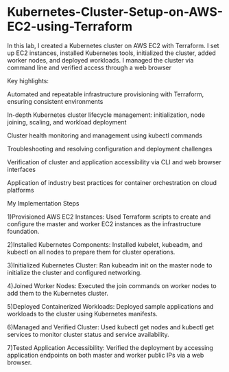 # Kubernetes-Cluster-Setup-on-AWS-EC2-using-Terraform
In this lab, I created a Kubernetes cluster on AWS EC2 with Terraform. I set up EC2 instances, installed Kubernetes tools, initialized the cluster, added worker nodes, and deployed workloads. I managed the cluster via command line and verified access through a web browser

Key highlights:

Automated and repeatable infrastructure provisioning with Terraform, ensuring consistent environments

In-depth Kubernetes cluster lifecycle management: initialization, node joining, scaling, and workload deployment

Cluster health monitoring and management using kubectl commands

Troubleshooting and resolving configuration and deployment challenges

Verification of cluster and application accessibility via CLI and web browser interfaces

Application of industry best practices for container orchestration on cloud platforms

My Implementation Steps

1)Provisioned AWS EC2 Instances:
Used Terraform scripts to create and configure the master and worker EC2 instances as the infrastructure foundation.

2)Installed Kubernetes Components:
Installed kubelet, kubeadm, and kubectl on all nodes to prepare them for cluster operations.

3)Initialized Kubernetes Cluster:
Ran kubeadm init on the master node to initialize the cluster and configured networking.

4)Joined Worker Nodes:
Executed the join commands on worker nodes to add them to the Kubernetes cluster.

5)Deployed Containerized Workloads:
Deployed sample applications and workloads to the cluster using Kubernetes manifests.

6)Managed and Verified Cluster:
Used kubectl get nodes and kubectl get services to monitor cluster status and service availability.

7)Tested Application Accessibility:
Verified the deployment by accessing application endpoints on both master and worker public IPs via a web browser.


